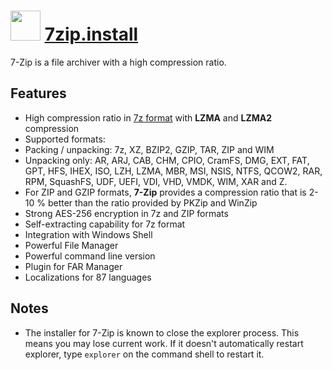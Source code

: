 # <img src="https://cdn.jsdelivr.net/gh/luzkenin/chocolatey-coreteampackages@68b91a851cee97e55c748521aa6da6211dd37c98/icons/7zip.svg" width="48" height="48"/> [7zip.install](https://chocolatey.org/packages/7zip.install)

7-Zip is a file archiver with a high compression ratio.

## Features

- High compression ratio in [7z format](http://www.7-zip.org/7z.html) with **LZMA** and **LZMA2** compression
- Supported formats:
- Packing / unpacking: 7z, XZ, BZIP2, GZIP, TAR, ZIP and WIM
- Unpacking only: AR, ARJ, CAB, CHM, CPIO, CramFS, DMG, EXT, FAT, GPT, HFS, IHEX, ISO, LZH, LZMA, MBR, MSI, NSIS, NTFS, QCOW2, RAR, RPM, SquashFS, UDF, UEFI, VDI, VHD, VMDK, WIM, XAR and Z.
- For ZIP and GZIP formats, **7-Zip** provides a compression ratio that is 2-10 % better than the ratio provided by PKZip and WinZip
- Strong AES-256 encryption in 7z and ZIP formats
- Self-extracting capability for 7z format
- Integration with Windows Shell
- Powerful File Manager
- Powerful command line version
- Plugin for FAR Manager
- Localizations for 87 languages

## Notes

- The installer for 7-Zip is known to close the explorer process.
This means you may lose current work. If it doesn't automatically restart explorer, type `explorer` on the command shell to restart it.

